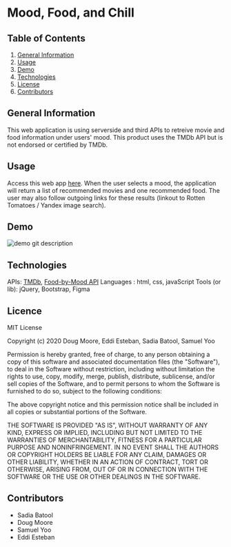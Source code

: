 # Mood, Food, and Chill

## Table of Contents
1. [ General Information ](#toc-info)
2. [ Usage ](#toc-usage)
3. [ Demo ](#toc-demo)
4. [ Technologies ](#toc-tech)
5. [ License ](#toc-license)
6. [ Contributors ](#toc-contrib)


<a id="toc-info"></a>
## General Information
This web application is using serverside and third APIs to retreive movie and food information under users' mood. This product uses the TMDb API but is not endorsed or certified by TMDb.

<a id="toc-usage"></a>
## Usage
Access this web app [here](https://eddiesteban.github.io/Mood-Food-and-Chill/). When the user selects a mood, the application will return a list of recommended movies and one recommended food. The user may also follow outgoing links for these results (linkout to Rotten Tomatoes / Yandex image search).

<a id="toc-demo"></a>
## Demo
![demo git description](gifLink)

<a id="toc-tech"></a>
## Technologies
APIs: [TMDb](https://developers.themoviedb.org/3/getting-started/introduction), [Food-by-Mood API](https://github.com/MurphyPicard/food-by-mood-api/blob/master/README.md)
Languages : html, css, javaScript
Tools (or lib): jQuery, Bootstrap, Figma

<a id="toc-license"></a>
## Licence
MIT License

Copyright (c) 2020 Doug Moore, Eddi Esteban, Sadia Batool, Samuel Yoo

Permission is hereby granted, free of charge, to any person obtaining a copy
of this software and associated documentation files (the "Software"), to deal
in the Software without restriction, including without limitation the rights
to use, copy, modify, merge, publish, distribute, sublicense, and/or sell
copies of the Software, and to permit persons to whom the Software is
furnished to do so, subject to the following conditions:

The above copyright notice and this permission notice shall be included in all
copies or substantial portions of the Software.

THE SOFTWARE IS PROVIDED "AS IS", WITHOUT WARRANTY OF ANY KIND, EXPRESS OR
IMPLIED, INCLUDING BUT NOT LIMITED TO THE WARRANTIES OF MERCHANTABILITY,
FITNESS FOR A PARTICULAR PURPOSE AND NONINFRINGEMENT. IN NO EVENT SHALL THE
AUTHORS OR COPYRIGHT HOLDERS BE LIABLE FOR ANY CLAIM, DAMAGES OR OTHER
LIABILITY, WHETHER IN AN ACTION OF CONTRACT, TORT OR OTHERWISE, ARISING FROM,
OUT OF OR IN CONNECTION WITH THE SOFTWARE OR THE USE OR OTHER DEALINGS IN THE
SOFTWARE.

<a id="toc-contrib"></a>
## Contributors

* Sadia Batool
* Doug Moore 
* Samuel Yoo
* Eddi Esteban

